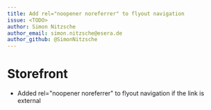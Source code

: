 ```yaml
---
title: Add rel="noopener noreferrer" to flyout navigation
issue: <TODO>
author: Simon Nitzsche
author_email: simon.nitzsche@esera.de
author_github: @SimonNitzsche
---
```

# Storefront
* Added rel="noopener noreferrer" to flyout navigation if the link is external
